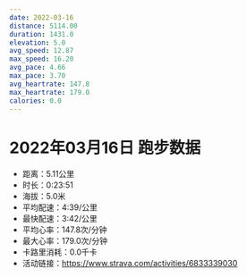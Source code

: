 ```yaml
---
date: 2022-03-16
distance: 5114.00
duration: 1431.0
elevation: 5.0
avg_speed: 12.87
max_speed: 16.20
avg_pace: 4.66
max_pace: 3.70
avg_heartrate: 147.8
max_heartrate: 179.0
calories: 0.0
---
```


# 2022年03月16日 跑步数据

- 距离：5.11公里
- 时长：0:23:51
- 海拔：5.0米
- 平均配速：4:39/公里
- 最快配速：3:42/公里
- 平均心率：147.8次/分钟
- 最大心率：179.0次/分钟
- 卡路里消耗：0.0千卡
- 活动链接：https://www.strava.com/activities/6833339030
